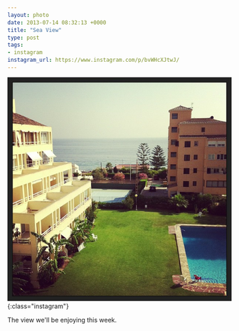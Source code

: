 ```yaml
---
layout: photo
date: 2013-07-14 08:32:13 +0000
title: "Sea View"
type: post
tags:
- instagram
instagram_url: https://www.instagram.com/p/bvWHcXJtwJ/
---
```


![Instagram - bvWHcXJtwJ](/img/bvWHcXJtwJ.jpg){:class="instagram"}

The view we'll be enjoying this week.
